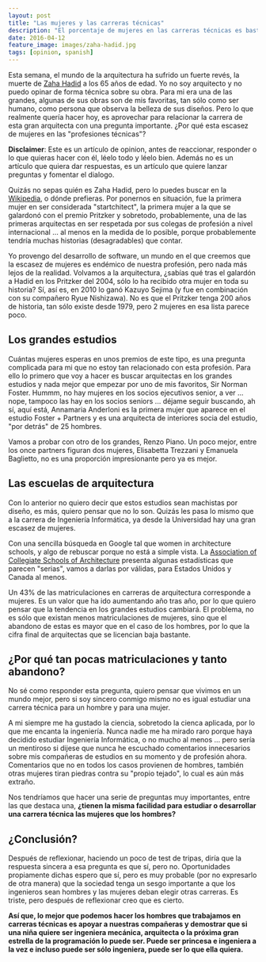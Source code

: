 ```yaml
---
layout: post
title: "Las mujeres y las carreras técnicas"
description: "El porcentaje de mujeres en las carreras técnicas es bastante bajo, ¿hay alguna razón para ello?"
date: 2016-04-12
feature_image: images/zaha-hadid.jpg
tags: [opinion, spanish]
---
```


Esta semana, el mundo de la arquitectura ha sufrido un fuerte revés, la muerte de [Zaha Hadid](https://www.zaha-hadid.com/people/zaha-hadid/) a los 65 años de edad. Yo no soy arquitecto y no puedo opinar de forma técnica sobre su obra. Para mi era una de las grandes, algunas de sus obras son de mis favoritas, tan sólo como ser humano, como persona que observa la belleza de sus diseños. Pero lo que realmente quería hacer hoy, es aprovechar para relacionar la carrera de esta gran arquitecta con una pregunta importante. ¿Por qué esta escasez de mujeres en las "profesiones técnicas"?

<!--more-->

**Disclaimer**: Este es un artículo de opinion, antes de reaccionar, responder o lo que quieras hacer con él, léelo todo y léelo bien. Además no es un artículo que quiera dar respuestas, es un artículo que quiere lanzar preguntas y fomentar el dialogo.

Quizás no sepas quién es Zaha Hadid, pero lo puedes buscar en la [Wikipedia](https://en.wikipedia.org/wiki/Zaha_Hadid), o dónde prefieras. Por ponernos en situación, fue la primera mujer en ser considerada "startchitect", la primera mujer a la que se galardonó con el premio Pritzker y sobretodo, probablemente, una de las primeras arquitectas en ser respetada por sus colegas de profesión a nivel internacional ... al menos en la medida de lo posible, porque probablemente tendría muchas historias (desagradables) que contar.

Yo provengo del desarrollo de software, un mundo en el que creemos que la escasez de mujeres es endémico de nuestra profesión, pero nada más lejos de la realidad. Volvamos a la arquitectura, ¿sabías qué tras el galardón a Hadid en los Pritzker del 2004, sólo lo ha recibido otra mujer en toda su historia? Sí, así es, en 2010 lo ganó Kazuyo Sejima (y fue en combinación con su compañero Ryue Nishizawa). No es que el Pritzker tenga 200 años de historia, tan sólo existe desde 1979, pero 2 mujeres en esa lista parece poco.

## Los grandes estudios

Cuántas mujeres esperas en unos premios de este tipo, es una pregunta complicada para mi que no estoy tan relacionado con esta profesión. Para ello lo primero que voy a hacer es buscar arquitectas en los grandes estudios y nada mejor que empezar por uno de mis favoritos, Sir Norman Foster. Hummm, no hay mujeres en los socios ejecutivos senior, a ver ... nope, tampoco las hay en los socios seniors ... déjame seguir buscando, ah sí, aquí está, Annamaria Anderloni es la primera mujer que aparece en el estudio Foster + Partners y es una arquitecta de interiores socia del estudio, "por detrás" de 25 hombres.

Vamos a probar con otro de los grandes, Renzo Piano. Un poco mejor, entre los once partners figuran dos mujeres, Elisabetta Trezzani y Emanuela Baglietto, no es una proporción impresionante pero ya es mejor.

## Las escuelas de arquitectura

Con lo anterior no quiero decir que estos estudios sean machistas por diseño, es más, quiero pensar que no lo son. Quizás les pasa lo mismo que a la carrera de Ingeniería Informática, ya desde la Universidad hay una gran escasez de mujeres.

Con una sencilla búsqueda en Google tal que women in architecture schools, y algo de rebuscar porque no está a simple vista. La [Association of Collegiate Schools of Architecture](https://www.acsa-arch.org/) presenta algunas estadísticas que parecen "serias", vamos a darlas por válidas, para Estados Unidos y Canada al menos.

Un 43% de las matriculaciones en carreras de arquitectura corresponde a mujeres. Es un valor que ha ido aumentando año tras año, por lo que quiero pensar que la tendencia en los grandes estudios cambiará. El problema, no es sólo que existan menos matriculaciones de mujeres, sino que el abandono de estas es mayor que en el caso de los hombres, por lo que la cifra final de arquitectas que se licencian baja bastante.

## ¿Por qué tan pocas matriculaciones y tanto abandono?

No sé como responder esta pregunta, quiero pensar que vivimos en un mundo mejor, pero si soy sincero conmigo mismo no es igual estudiar una carrera técnica para un hombre y para una mujer.

A mi siempre me ha gustado la ciencia, sobretodo la cienca aplicada, por lo que me encanta la ingeniería. Nunca nadie me ha mirado raro porque haya decidido estudiar Ingeniería Informática, o no mucho al menos ... pero sería un mentiroso si dijese que nunca he escuchado comentarios innecesarios sobre mis compañeras de estudios en su momento y de profesión ahora. Comentarios que no en todos los casos provienen de hombres, también otras mujeres tiran piedras contra su "propio tejado", lo cual es aún más extraño.

Nos tendríamos que hacer una serie de preguntas muy importantes, entre las que destaca una, **¿tienen la misma facilidad para estudiar o desarrollar una carrera técnica las mujeres que los hombres?**

## ¿Conclusión?

Después de reflexionar, haciendo un poco de test de tripas, diría que la respuesta sincera a esa pregunta es que sí, pero no. Oportunidades propiamente dichas espero que sí, pero es muy probable (por no expresarlo de otra manera) que la sociedad tenga un sesgo importante a que los ingenieros sean hombres y las mujeres deban elegir otras carreras. Es triste, pero después de reflexionar creo que es cierto.

**Así que, lo mejor que podemos hacer los hombres que trabajamos en carreras técnicas es apoyar a nuestras compañeras y demostrar que si una niña quiere ser ingeniera mecánica, arquitecta o la próxima gran estrella de la programación lo puede ser. Puede ser princesa e ingeniera a la vez e incluso puede ser sólo ingeniera, puede ser lo que ella quiera.**